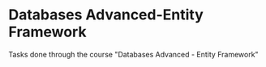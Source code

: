 # Databases Advanced-Entity Framework
 Tasks done through the course "Databases Advanced - Entity Framework"
